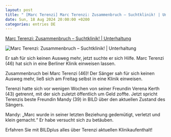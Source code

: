 ```yaml
---
layout: post
title: " [Marc Terenzi] Marc Terenzi: Zusammenbruch – Suchtklinik! | Unterhaltung"
date: Sun, 18 Aug 2024 20:00:00 +0200
categories: entries DE
---
```

[Marc Terenzi: Zusammenbruch – Suchtklinik! | Unterhaltung](https://www.bild.de/unterhaltung/stars-und-leute/marc-terenzi-zusammenbruch-suchtklinik-66c180171eff0b2e311c9403)

![Marc Terenzi: Zusammenbruch – Suchtklinik! | Unterhaltung](https://images.bild.de/66c180171eff0b2e311c9403/c0e47bce2e637b35d4189779d4406371,c508d3b5?w=1280)

Er sah für sich keinen Ausweg mehr, jetzt suchte er sich Hilfe. Marc Terenzi (46) hat sich in eine Berliner Klinik einweisen lassen.

Zusammenbruch bei Marc Terenzi (46)! Der Sänger sah für sich keinen Ausweg mehr, ließ sich am Freitag selbst in eine Klinik einweisen.

Terenzi hatte sich vor wenigen Wochen von seiner Freundin Verena Kerth (43) getrennt, mit der sich zuletzt öffentlich um Geld zoffte. Jetzt spricht Terenzis beste Freundin Mandy (39) in BILD über den aktuellen Zustand des Sängers.

Mandy: „Marc wurde in seiner letzten Beziehung gedemütigt, verletzt und klein gemacht.“ Er habe versucht sich zu betäuben.

Erfahren Sie mit BILDplus alles über Terenzi aktuellen Klinikaufenthalt!

